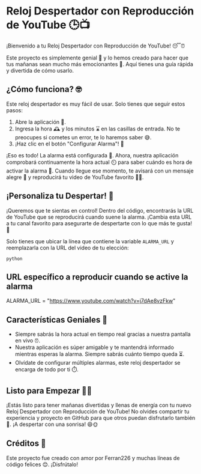 # Reloj Despertador con Reproducción de YouTube 🕒📺

¡Bienvenido a tu Reloj Despertador con Reproducción de YouTube! 😴⏰

Este proyecto es simplemente genial 🚀 y lo hemos creado para hacer que tus mañanas sean mucho más emocionantes 🎉. Aquí tienes una guía rápida y divertida de cómo usarlo.

## ¿Cómo funciona? 🤓

Este reloj despertador es muy fácil de usar. Solo tienes que seguir estos pasos:

1. Abre la aplicación 📱.
2. Ingresa la hora 🕰️ y los minutos ⌛ en las casillas de entrada. No te preocupes si cometes un error, te lo haremos saber 😅.
3. ¡Haz clic en el botón "Configurar Alarma"! 🚀

¡Eso es todo! La alarma está configurada 🎈. Ahora, nuestra aplicación comprobará continuamente la hora actual ⏲️ para saber cuándo es hora de activar la alarma 🚨. Cuando llegue ese momento, te avisará con un mensaje alegre 🥳 y reproducirá tu video de YouTube favorito 🎵🎥. 

## ¡Personaliza tu Despertar! 🌈

¡Queremos que te sientas en control! Dentro del código, encontrarás la URL de YouTube que se reproducirá cuando suene la alarma. ¡Cambia esta URL a tu canal favorito para asegurarte de despertarte con lo que más te gusta! 🤩

Solo tienes que ubicar la línea que contiene la variable `ALARMA_URL` y reemplazarla con la URL del video de tu elección:

`python`
## URL específico a reproducir cuando se active la alarma
ALARMA_URL = "https://www.youtube.com/watch?v=j7dAe8vzFkw"

## Características Geniales 🌟

- Siempre sabrás la hora actual en tiempo real gracias a nuestra pantalla en vivo ⏰.
- Nuestra aplicación es súper amigable y te mantendrá informado mientras esperas la alarma. Siempre sabrás cuánto tiempo queda ⏳.
- Olvídate de configurar múltiples alarmas, este reloj despertador se encarga de todo por ti ⏱️.

## Listo para Empezar 🚴‍♂️

¡Estás listo para tener mañanas divertidas y llenas de energía con tu nuevo Reloj Despertador con Reproducción de YouTube! No olvides compartir tu experiencia y proyecto en GitHub para que otros puedan disfrutarlo también 🎉. ¡A despertar con una sonrisa! 😄🌞

## Créditos 👏

Este proyecto fue creado con amor por Ferran226 y muchas líneas de código felices 😊. ¡Disfrútalo!
